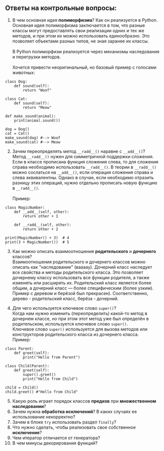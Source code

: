 ## Ответы на контрольные вопросы:
1.  В чем основная идея __полиморфизма__? Как он реализуется в Python.\
    Основная идея полиморфизма заключается в том,
что разные классы могут предоставлять свои реализации одних и тех же методов, и при этом их можно использовать единообразно.
Это позволяет объектами разных типов, не зная заранее их классы.\
\
В Python полиморфизм реализуется через механизмы наследования и перегрузки методов.\
\
Хочется привести неоригинальный, но базовый пример с голосами животных:
~~~
class Dog:
    def sound(self):
        return "Woof"

class Cat:
    def sound(self):
        return "Meow"

def make_sound(animal):
    print(animal.sound())

dog = Dog()
cat = Cat()
make_sound(dog) #--> Woof
make_sound(cat) #--> Meow
~~~


2.  Зачем переопределять метод `__radd__()` наравне с 
`__add__()`?\
Метод `__radd__()` нужен для симметричной поддержки сложения. Если в классе прописана функция сложения слева, то для сложения справа необходимо использовать `__radd__()`. В теории в `__radd__()` можно сослаться на `__add__()`, если операция сложения справа и слева эквивалентны. Однако в случае, если необходимо отразить разницу этих операций, нужно отдельно прописать новую функцию в `__radd__()`.\
\
Пример:
~~~
class MagicNumber:
    def __add__(self, other):
        return other + 1

    def __radd__(self, other):
        return other + 2

print(MagicNumber() + 3)  # 4 
print(3 + MagicNumber())  # 5 
~~~
3. Как можно описать взаимоотношения 
__родительского__ и __дочернего__ классов?\
Взаимоотношения родительского и дочернего классов можно описать как "наследование" (ваааау). Дочерний класс наследует все свойства и методы родительского класса. Это позволяет дочернему классу использовать все функции родителя, а также изменять или расширять их. Родительский класс является более общим, а дочерний класс — более специфическим (более узким). Пример с деревом и берёзой был прекрасен). Соответственно, дерево - родительский класс, берёза - дочерний.

4. Для чего используется ключевое 
слово `super()`?\
Когда нам нужно изменить (переопределить) какой-то метод в дочернем классе, но при этом этот метод уже был определён в родительском, используется ключевое слово `super()`.\
Ключевое слово `super()` используется для вызова методов или конструкторов родительского класса из дочернего класса.\
Пример:
~~~
class Parent:
    def greet(self):
        print("Hello from Parent")

class Child(Parent):
    def greet(self):
        super().greet()
        print("Hello from Child")

child = Child()
child.greet() #"Hello from Child"
~~~

5. Какую роль играет порядок классов __предков__
при __множественном наследовании__?
6. Зачем нужна __обработка исключений__? В каких 
случаях ее использование некорректно?
7. Зачем в блоке `try` использовать раздел
`finally`?
8. Что нужно сделать, чтобы реализовать 
свое собственное __исключение__?
9. Чем итератор отличается от генератора?
10. В чем минусы декорирования функций?

